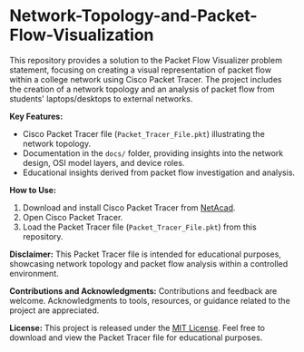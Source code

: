 # Network-Topology-and-Packet-Flow-Visualization


This repository provides a solution to the Packet Flow Visualizer problem statement, focusing on creating a visual representation of packet flow within a college network using Cisco Packet Tracer. The project includes the creation of a network topology and an analysis of packet flow from students' laptops/desktops to external networks.

**Key Features:**
- Cisco Packet Tracer file (`Packet_Tracer_File.pkt`) illustrating the network topology.
- Documentation in the `docs/` folder, providing insights into the network design, OSI model layers, and device roles.
- Educational insights derived from packet flow investigation and analysis.

**How to Use:**
1. Download and install Cisco Packet Tracer from [NetAcad](https://www.netacad.com/courses/packet-tracer).
2. Open Cisco Packet Tracer.
3. Load the Packet Tracer file (`Packet_Tracer_File.pkt`) from this repository.

**Disclaimer:**
This Packet Tracer file is intended for educational purposes, showcasing network topology and packet flow analysis within a controlled environment.

**Contributions and Acknowledgments:**
Contributions and feedback are welcome. Acknowledgments to tools, resources, or guidance related to the project are appreciated.

**License:**
This project is released under the [MIT License](LICENSE). Feel free to download and view the Packet Tracer file for educational purposes.
